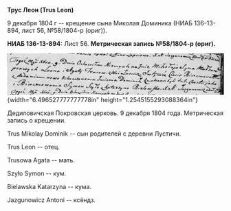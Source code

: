 **Трус Леон (Trus Leon)**

9 декабря 1804 г -- крещение сына Миколая Доминика (НИАБ 136-13-894,
лист 56, №58/1804-р (ориг)).

**НИАБ 136-13-894:** Лист 56. **Метрическая запись №58/1804-р (ориг).**

![](./media/d823b44a0fa770f3b84bba9ffad8eea99fc92c2a.png){width="6.496527777777778in"
height="1.2545155293088364in"}

Дедиловичская Покровская церковь. 9 декабря 1804 года. Метрическая
запись о крещении.

Trus Mikolay Dominik -- сын родителей с деревни Лустичи.

Trus Leon -- отец.

Trusowa Agata -- мать.

Szyło Symon -- кум.

Bielawska Katarzyna -- кума.

Jazgunowicz Antoni -- ксёндз.
